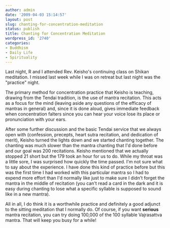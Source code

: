 ```yaml
---
author: admin
date: '2009-04-03 15:14:57'
layout: post
slug: chanting-for-concentration-meditation
status: publish
title: Chanting for Concentration Meditation
wordpress_id: '2740'
categories:
- Buddhism
- Daily Life
- Spirituality
---
```

Last night, R and I attended Rev. Keisho's continuing class on Shikan meditation. I missed last week while I was on retreat but last night was the "practice" night.

The primary method for concentration practice that Keisho is teaching, drawing from the Tendai tradition, is the use of mantra recitation. This acts as a focus for the mind (leaving aside any questions of the efficacy of mantras in general) and, since it is done aloud, gives immediate feedback when concentration falters since you can hear your voice lose its place or pronunciation with your ears. 

After some further discussion and the basic Tendai service that we always open with (confession, precepts, heart sutra recitation, and dedication of merit), Keisho turned the lights down and we started chanting together. The chanting was much slower than the mantra chanting that I'd done before and our goal was 200 recitations. Keisho mentioned that we actually stopped 21 short but the 179 took an hour for us to do. While my throat was a little sore, I was surprised how quickly the time passed. I'm not sure what to say about the experience. I have done this kind of practice before but this was the first time I had worked with this particular mantra so I had to expend more effort than I'd normally like just to make sure I didn't forget the mantra in the middle of recitation (you can't read a card in the dark and it is easy during chanting to lose what a specific syllable is supposed to sound like in a new mantra).

All in all, I do think it is a worthwhile practice and definitely a good adjunct to the sitting meditation that I normally do. Of course, if you want <strong>serious</strong> mantra recitation, you can try doing 100,000 of the 100 syllable Vajrasattva mantra. That will keep you busy for a while!
